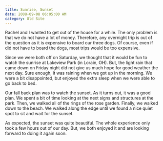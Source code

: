 ```yaml
---
title: Sunrise, Sunset
date: 2008-09-08 06:05:00 AM
category: Old Site
---
```


Rachel and I wanted to get out of the house for a while. The only problem is that we do not have a lot of money. Therefore, any overnight trip is out of the question as it is expensive to board our three dogs. Of course, even if did not have to board the dogs, most trips would be too expensive.

Since we were both off on Saturday, we thought that it would be fun to watch the sunrise at Lakeview Park (in Lorain, OH). But, the light rain that came down on Friday night did not give us much hope for good weather the next day. Sure enough, it was raining when we got up in the morning. We were a bit disappointed, but enjoyed the extra sleep when we were able to go back to bed.

Our fall back plan was to watch the sunset. As it turns out, it was a good plan. We spent a bit of time looking at the next signs and structures at the park. Then, we walked all of the rings of the rose garden. Finally, we walked down to the beach. We walked along the edge until we found a nice quiet spot to sit and wait for the sunset.

As expected, the sunset was quite beautiful. The whole experience only took a few hours out of our day. But, we both enjoyed it and are looking forward to doing it again soon.
